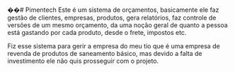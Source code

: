 ��#   P i m e n t e c h 
 
Este é um sistema de orçamentos, basicamente ele faz gestão de clientes, empresas, produtos, gera relatórios, faz controle de versões de um mesmo orçamento, da uma noção geral de quanto a pessoa está gastando por cada produto, desde o frete, impostos etc.

Fiz esse sistema para gerir a empresa do meu tio que é uma empresa de revenda de produtos de saneamento básico, mas devido a falta de investimento ele não quis prosseguir com o projeto.
